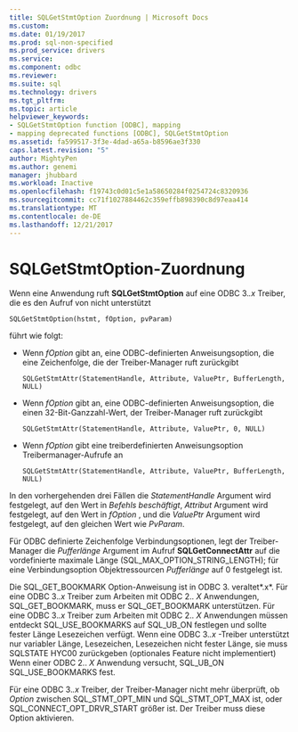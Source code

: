 ```yaml
---
title: SQLGetStmtOption Zuordnung | Microsoft Docs
ms.custom: 
ms.date: 01/19/2017
ms.prod: sql-non-specified
ms.prod_service: drivers
ms.service: 
ms.component: odbc
ms.reviewer: 
ms.suite: sql
ms.technology: drivers
ms.tgt_pltfrm: 
ms.topic: article
helpviewer_keywords:
- SQLGetStmtOption function [ODBC], mapping
- mapping deprecated functions [ODBC], SQLGetStmtOption
ms.assetid: fa599517-3f3e-4dad-a65a-b8596ae3f330
caps.latest.revision: "5"
author: MightyPen
ms.author: genemi
manager: jhubbard
ms.workload: Inactive
ms.openlocfilehash: f19743c0d01c5e1a58650284f0254724c8320936
ms.sourcegitcommit: cc71f1027884462c359effb898390c8d97eaa414
ms.translationtype: MT
ms.contentlocale: de-DE
ms.lasthandoff: 12/21/2017
---
```

# <a name="sqlgetstmtoption-mapping"></a>SQLGetStmtOption-Zuordnung
Wenn eine Anwendung ruft **SQLGetStmtOption** auf eine ODBC 3.*.x* Treiber, die es den Aufruf von nicht unterstützt  
  
```  
SQLGetStmtOption(hstmt, fOption, pvParam)  
```  
  
 führt wie folgt:  
  
-   Wenn *fOption* gibt an, eine ODBC-definierten Anweisungsoption, die eine Zeichenfolge, die der Treiber-Manager ruft zurückgibt  
  
    ```  
    SQLGetStmtAttr(StatementHandle, Attribute, ValuePtr, BufferLength, NULL)  
    ```  
  
-   Wenn *fOption* gibt an, eine ODBC-definierten Anweisungsoption, die einen 32-Bit-Ganzzahl-Wert, der Treiber-Manager ruft zurückgibt  
  
    ```  
    SQLGetStmtAttr(StatementHandle, Attribute, ValuePtr, 0, NULL)  
    ```  
  
-   Wenn *fOption* gibt eine treiberdefinierten Anweisungsoption Treibermanager-Aufrufe an  
  
    ```  
    SQLGetStmtAttr(StatementHandle, Attribute, ValuePtr, BufferLength, NULL)  
    ```  
  
 In den vorhergehenden drei Fällen die *StatementHandle* Argument wird festgelegt, auf den Wert in *Befehls beschäftigt*, *Attribut* Argument wird festgelegt, auf den Wert in *fOption* , und die *ValuePtr* Argument wird festgelegt, auf den gleichen Wert wie *PvParam*.  
  
 Für ODBC definierte Zeichenfolge Verbindungsoptionen, legt der Treiber-Manager die *Pufferlänge* Argument im Aufruf **SQLGetConnectAttr** auf die vordefinierte maximale Länge (SQL_MAX_OPTION_STRING_LENGTH); für eine Verbindungsoption Objektressourcen *Pufferlänge* auf 0 festgelegt ist.  
  
 Die SQL_GET_BOOKMARK Option-Anweisung ist in ODBC 3. veraltet*.x*. Für eine ODBC 3.*.x* Treiber zum Arbeiten mit ODBC 2.. *X* Anwendungen, SQL_GET_BOOKMARK, muss er SQL_GET_BOOKMARK unterstützen. Für eine ODBC 3.*.x* Treiber zum Arbeiten mit ODBC 2.. *X* Anwendungen müssen entdeckt SQL_USE_BOOKMARKS auf SQL_UB_ON festlegen und sollte fester Länge Lesezeichen verfügt. Wenn eine ODBC 3.*.x* -Treiber unterstützt nur variabler Länge, Lesezeichen, Lesezeichen nicht fester Länge, sie muss SQLSTATE HYC00 zurückgeben (optionales Feature nicht implementiert) Wenn einer ODBC 2.. *X* Anwendung versucht, SQL_UB_ON SQL_USE_BOOKMARKS fest.  
  
 Für eine ODBC 3.*.x* Treiber, der Treiber-Manager nicht mehr überprüft, ob *Option* zwischen SQL_STMT_OPT_MIN und SQL_STMT_OPT_MAX ist, oder SQL_CONNECT_OPT_DRVR_START größer ist. Der Treiber muss diese Option aktivieren.
